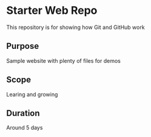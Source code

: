 # Starter Web Repo

This repository is for showing how Git and GitHub work

## Purpose

Sample website with plenty of files for demos

## Scope

Learing and growing

## Duration 

Around 5 days
